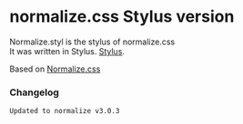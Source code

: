 # normalize.css Stylus version

Normalize.styl is the stylus of normalize.css  
It was written in Stylus. [Stylus](http://learnboost.github.io/stylus/). 

Based on [Normalize.css](http://necolas.github.io/normalize.css/)

### Changelog
`Updated to normalize v3.0.3`


